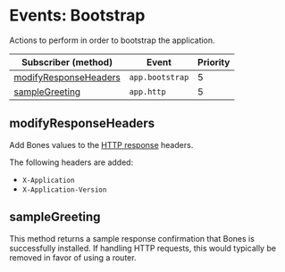 # Events: Bootstrap

Actions to perform in order to bootstrap the application.

| Subscriber (method)                             | Event           | Priority |
|-------------------------------------------------|-----------------|----------|
| [modifyResponseHeaders](#modifyresponseheaders) | `app.bootstrap` | 5        |
| [sampleGreeting](#samplegreeting)               | `app.http`      | 5        |

## modifyResponseHeaders

Add Bones values to the [HTTP response](https://github.com/bayfrontmedia/bones/blob/master/docs/services/response.md) headers.

The following headers are added:

- `X-Application`
- `X-Application-Version`

## sampleGreeting

This method returns a sample response confirmation that Bones is successfully installed.
If handling HTTP requests, this would typically be removed in favor of using a router.